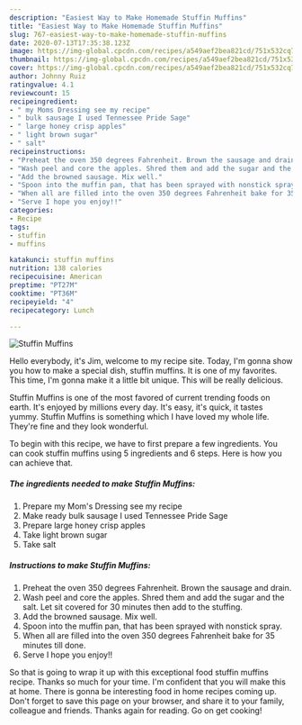 ```yaml
---
description: "Easiest Way to Make Homemade Stuffin Muffins"
title: "Easiest Way to Make Homemade Stuffin Muffins"
slug: 767-easiest-way-to-make-homemade-stuffin-muffins
date: 2020-07-13T17:35:38.123Z
image: https://img-global.cpcdn.com/recipes/a549aef2bea821cd/751x532cq70/stuffin-muffins-recipe-main-photo.jpg
thumbnail: https://img-global.cpcdn.com/recipes/a549aef2bea821cd/751x532cq70/stuffin-muffins-recipe-main-photo.jpg
cover: https://img-global.cpcdn.com/recipes/a549aef2bea821cd/751x532cq70/stuffin-muffins-recipe-main-photo.jpg
author: Johnny Ruiz
ratingvalue: 4.1
reviewcount: 15
recipeingredient:
- " my Moms Dressing see my recipe"
- " bulk sausage I used Tennessee Pride Sage"
- " large honey crisp apples"
- " light brown sugar"
- " salt"
recipeinstructions:
- "Preheat the oven 350 degrees Fahrenheit. Brown the sausage and drain."
- "Wash peel and core the apples. Shred them and add the sugar and the salt. Let sit covered for 30 minutes then add to the stuffing."
- "Add the browned sausage. Mix well."
- "Spoon into the muffin pan, that has been sprayed with nonstick spray."
- "When all are filled into the oven 350 degrees Fahrenheit bake for 35 minutes till done."
- "Serve I hope you enjoy!!"
categories:
- Recipe
tags:
- stuffin
- muffins

katakunci: stuffin muffins 
nutrition: 138 calories
recipecuisine: American
preptime: "PT27M"
cooktime: "PT36M"
recipeyield: "4"
recipecategory: Lunch

---
```



![Stuffin Muffins](https://img-global.cpcdn.com/recipes/a549aef2bea821cd/751x532cq70/stuffin-muffins-recipe-main-photo.jpg)

Hello everybody, it's Jim, welcome to my recipe site. Today, I'm gonna show you how to make a special dish, stuffin muffins. It is one of my favorites. This time, I'm gonna make it a little bit unique. This will be really delicious.

Stuffin Muffins is one of the most favored of current trending foods on earth. It's enjoyed by millions every day. It's easy, it's quick, it tastes yummy. Stuffin Muffins is something which I have loved my whole life. They're fine and they look wonderful.




To begin with this recipe, we have to first prepare a few ingredients. You can cook stuffin muffins using 5 ingredients and 6 steps. Here is how you can achieve that.

##### The ingredients needed to make Stuffin Muffins:

1. Prepare  my Mom&#39;s Dressing see my recipe
1. Make ready  bulk sausage I used Tennessee Pride Sage
1. Prepare  large honey crisp apples
1. Take  light brown sugar
1. Take  salt




##### Instructions to make Stuffin Muffins:

1. Preheat the oven 350 degrees Fahrenheit. Brown the sausage and drain.
1. Wash peel and core the apples. Shred them and add the sugar and the salt. Let sit covered for 30 minutes then add to the stuffing.
1. Add the browned sausage. Mix well.
1. Spoon into the muffin pan, that has been sprayed with nonstick spray.
1. When all are filled into the oven 350 degrees Fahrenheit bake for 35 minutes till done.
1. Serve I hope you enjoy!!




So that is going to wrap it up with this exceptional food stuffin muffins recipe. Thanks so much for your time. I'm confident that you will make this at home. There is gonna be interesting food in home recipes coming up. Don't forget to save this page on your browser, and share it to your family, colleague and friends. Thanks again for reading. Go on get cooking!
